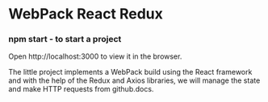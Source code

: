 # WebPack React Redux

### npm start - to start a project

Open http://localhost:3000 to view it in the browser.

The little project implements a WebPack build using the React framework and with the help of the Redux and Axios libraries, we will manage the state and make HTTP requests from github.docs.
